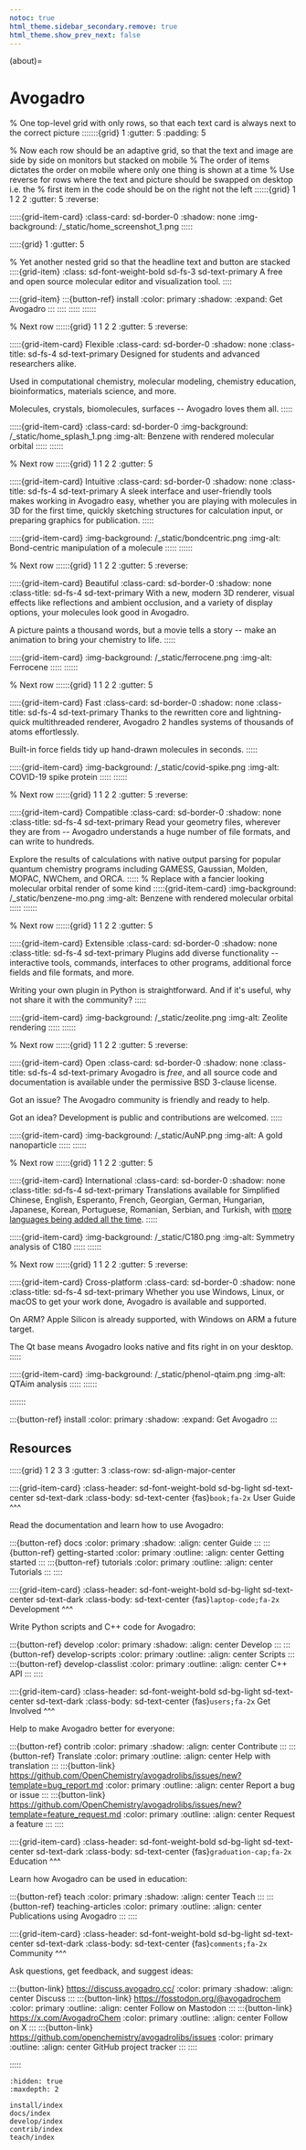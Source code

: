 ```yaml
---
notoc: true
html_theme.sidebar_secondary.remove: true
html_theme.show_prev_next: false
---
```


(about)=
# Avogadro

% One top-level grid with only rows, so that each text card is always next to the correct picture
:::::::{grid} 1
:gutter: 5
:padding: 5

% Now each row should be an adaptive grid, so that the text and image are side by side on monitors but stacked on mobile
% The order of items dictates the order on mobile where only one thing is shown at a time
% Use reverse for rows where the text and picture should be swapped on desktop i.e. the
% first item in the code should be on the right not the left
::::::{grid} 1 1 2 2
:gutter: 5
:reverse:

:::::{grid-item-card}
:class-card: sd-border-0
:shadow: none
:img-background: /_static/home_screenshot_1.png
:::::

:::::{grid} 1
:gutter: 5

% Yet another nested grid so that the headline text and button are stacked
::::{grid-item}
:class: sd-font-weight-bold sd-fs-3 sd-text-primary
A free and open source molecular editor and visualization tool.
::::

::::{grid-item}
:::{button-ref} install
:color: primary
:shadow:
:expand:
Get Avogadro
:::
::::
:::::
::::::

% Next row
::::::{grid} 1 1 2 2
:gutter: 5
:reverse:

:::::{grid-item-card} Flexible
:class-card: sd-border-0
:shadow: none
:class-title: sd-fs-4 sd-text-primary
Designed for students and advanced researchers alike.

Used in computational chemistry, molecular modeling, chemistry education, bioinformatics, materials science, and more.

Molecules, crystals, biomolecules, surfaces -- Avogadro loves them all.
:::::

:::::{grid-item-card}
:class-card: sd-border-0
:img-background: /_static/home_splash_1.png
:img-alt: Benzene with rendered molecular orbital
:::::
::::::

% Next row
::::::{grid} 1 1 2 2
:gutter: 5

:::::{grid-item-card} Intuitive
:class-card: sd-border-0
:shadow: none
:class-title: sd-fs-4 sd-text-primary
A sleek interface and user-friendly tools makes working in Avogadro easy, whether you are playing with molecules in 3D for the first time, quickly sketching structures for calculation input, or preparing graphics for publication.
:::::

:::::{grid-item-card}
:img-background: /_static/bondcentric.png
:img-alt: Bond-centric manipulation of a molecule
:::::
::::::

% Next row
::::::{grid} 1 1 2 2
:gutter: 5
:reverse:

:::::{grid-item-card} Beautiful
:class-card: sd-border-0
:shadow: none
:class-title: sd-fs-4 sd-text-primary
With a new, modern 3D renderer, visual effects like reflections and ambient occlusion, and a variety of display options, your molecules look good in Avogadro.

A picture paints a thousand words, but a movie tells a story -- make an animation to bring your chemistry to life.
:::::

:::::{grid-item-card}
:img-background: /_static/ferrocene.png
:img-alt: Ferrocene
:::::
::::::

% Next row
::::::{grid} 1 1 2 2
:gutter: 5

:::::{grid-item-card} Fast
:class-card: sd-border-0
:shadow: none
:class-title: sd-fs-4 sd-text-primary
Thanks to the rewritten core and lightning-quick multithreaded renderer, Avogadro 2 handles systems of thousands of atoms effortlessly.

Built-in force fields tidy up hand-drawn molecules in seconds.
:::::

:::::{grid-item-card}
:img-background: /_static/covid-spike.png
:img-alt: COVID-19 spike protein
:::::
::::::

% Next row
::::::{grid} 1 1 2 2
:gutter: 5
:reverse:

:::::{grid-item-card} Compatible
:class-card: sd-border-0
:shadow: none
:class-title: sd-fs-4 sd-text-primary
Read your geometry files, wherever they are from -- Avogadro understands a huge number of file formats, and can write to hundreds.

Explore the results of calculations with native output parsing for popular quantum chemistry programs including GAMESS, Gaussian, Molden, MOPAC, NWChem, and ORCA.
:::::
% Replace with a fancier looking molecular orbital render of some kind
:::::{grid-item-card}
:img-background: /_static/benzene-mo.png
:img-alt: Benzene with rendered molecular orbital
:::::
::::::

% Next row
::::::{grid} 1 1 2 2
:gutter: 5

:::::{grid-item-card} Extensible
:class-card: sd-border-0
:shadow: none
:class-title: sd-fs-4 sd-text-primary
Plugins add diverse functionality -- interactive tools, commands, interfaces to other programs, additional force fields and file formats, and more.

Writing your own plugin in Python is straightforward.
And if it's useful, why not share it with the community?
:::::

:::::{grid-item-card}
:img-background: /_static/zeolite.png
:img-alt: Zeolite rendering
:::::
::::::

% Next row
::::::{grid} 1 1 2 2
:gutter: 5
:reverse:

:::::{grid-item-card} Open
:class-card: sd-border-0
:shadow: none
:class-title: sd-fs-4 sd-text-primary
Avogadro is _free_, and all source code and documentation is available under the permissive BSD 3-clause license.

Got an issue?
The Avogadro community is friendly and ready to help.

Got an idea?
Development is public and contributions are welcomed.
:::::

:::::{grid-item-card}
:img-background: /_static/AuNP.png
:img-alt: A gold nanoparticle
:::::
::::::

% Next row
::::::{grid} 1 1 2 2
:gutter: 5

:::::{grid-item-card} International
:class-card: sd-border-0
:shadow: none
:class-title: sd-fs-4 sd-text-primary
Translations available for Simplified Chinese, English, Esperanto, French, Georgian, German, Hungarian, Japanese, Korean, Portuguese, Romanian, Serbian, and Turkish, with [more languages being added all the time](https://hosted.weblate.org/engage/avogadro/).
:::::

:::::{grid-item-card}
:img-background: /_static/C180.png
:img-alt: Symmetry analysis of C180
:::::
::::::

% Next row
::::::{grid} 1 1 2 2
:gutter: 5
:reverse:

:::::{grid-item-card} Cross-platform
:class-card: sd-border-0
:shadow: none
:class-title: sd-fs-4 sd-text-primary
Whether you use Windows, Linux, or macOS to get your work done, Avogadro is available and supported.

On ARM?
Apple Silicon is already supported, with Windows on ARM a future target.

The Qt base means Avogadro looks native and fits right in on your desktop.
:::::

:::::{grid-item-card}
:img-background: /_static/phenol-qtaim.png
:img-alt: QTAim analysis
:::::
::::::

:::::::


:::{button-ref} install
:color: primary
:shadow:
:expand:
Get Avogadro
:::


## Resources

:::::{grid} 1 2 3 3
:gutter: 3
:class-row: sd-align-major-center

::::{grid-item-card}
:class-header: sd-font-weight-bold sd-bg-light sd-text-center sd-text-dark
:class-body: sd-text-center
{fas}`book;fa-2x` User Guide
^^^

Read the documentation and learn how to use Avogadro:

:::{button-ref} docs
:color: primary
:shadow:
:align: center
Guide
:::
:::{button-ref} getting-started
:color: primary
:outline:
:align: center
Getting started
:::
:::{button-ref} tutorials
:color: primary
:outline:
:align: center
Tutorials
:::
::::


::::{grid-item-card}
:class-header: sd-font-weight-bold sd-bg-light sd-text-center sd-text-dark
:class-body: sd-text-center
{fas}`laptop-code;fa-2x` Development
^^^

Write Python scripts and C++ code for Avogadro:

:::{button-ref} develop
:color: primary
:shadow:
:align: center
Develop
:::
:::{button-ref} develop-scripts
:color: primary
:outline:
:align: center
Scripts
:::
:::{button-ref} develop-classlist
:color: primary
:outline:
:align: center
C++ API
:::
::::


::::{grid-item-card}
:class-header: sd-font-weight-bold sd-bg-light sd-text-center sd-text-dark
:class-body: sd-text-center
{fas}`users;fa-2x` Get Involved
^^^

Help to make Avogadro better for everyone:

:::{button-ref} contrib
:color: primary
:shadow:
:align: center
Contribute
:::
:::{button-ref} Translate
:color: primary
:outline:
:align: center
Help with translation
:::
:::{button-link} https://github.com/OpenChemistry/avogadrolibs/issues/new?template=bug_report.md
:color: primary
:outline:
:align: center
Report a bug or issue
:::
:::{button-link} https://github.com/OpenChemistry/avogadrolibs/issues/new?template=feature_request.md
:color: primary
:outline:
:align: center
Request a feature
:::
::::


::::{grid-item-card}
:class-header: sd-font-weight-bold sd-bg-light sd-text-center sd-text-dark
:class-body: sd-text-center
{fas}`graduation-cap;fa-2x` Education
^^^

Learn how Avogadro can be used in education:

:::{button-ref} teach
:color: primary
:shadow:
:align: center
Teach
:::
:::{button-ref} teaching-articles
:color: primary
:outline:
:align: center
Publications using Avogadro
:::
::::

::::{grid-item-card}
:class-header: sd-font-weight-bold sd-bg-light sd-text-center sd-text-dark
:class-body: sd-text-center
{fas}`comments;fa-2x` Community
^^^

Ask questions, get feedback, and suggest ideas:

:::{button-link} https://discuss.avogadro.cc/
:color: primary
:shadow:
:align: center
Discuss
:::
:::{button-link} https://fosstodon.org/@avogadrochem
:color: primary
:outline:
:align: center
Follow on Mastodon
:::
:::{button-link} https://x.com/AvogadroChem
:color: primary
:outline:
:align: center
Follow on X
:::
:::{button-link} https://github.com/openchemistry/avogadrolibs/issues
:color: primary
:outline:
:align: center
GitHub project tracker
:::
::::


:::::


```{toctree}
:hidden: true
:maxdepth: 2

install/index
docs/index
develop/index
contrib/index
teach/index
```

[avogadro discussion]: https://discuss.avogadro.cc/
[avogadrolibs github repository]: https://github.com/openchemistry/avogadrolibs
[features]: https://github.com/OpenChemistry/avogadrolibs/issues/new?template=feature_request.md
[issues]: https://github.com/OpenChemistry/avogadrolibs/issues/new?template=bug_report.md
[tracker]: https://github.com/openchemistry/avogadrolibs/issues
[twitter]: https://twitter.com/AvogadroChem
